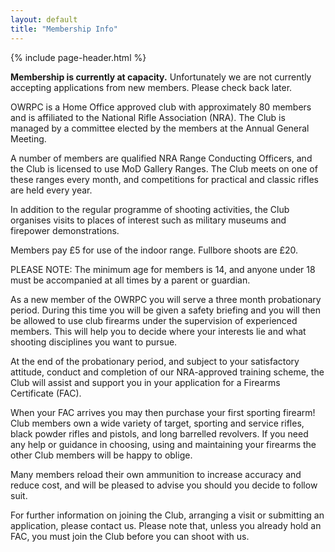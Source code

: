 ```yaml
---
layout: default
title: "Membership Info"
---
```


{% include page-header.html %}

<div class="alert alert-warning" role="alert">
  <span class="fe fe-info mr-3"></span><strong>Membership is currently at capacity.</strong> Unfortunately we are not currently accepting applications from new members. Please check back later.
</div>

OWRPC is a Home Office approved club with approximately 80 members and is affiliated to the National Rifle Association (NRA). The Club is managed by a committee elected by the members at the Annual General Meeting.

A number of members are qualified NRA Range Conducting Officers, and the Club is licensed to use MoD Gallery Ranges. The Club meets on one of these ranges every month, and competitions for practical and classic rifles are held every year.

In addition to the regular programme of shooting activities, the Club organises visits to places of interest such as military museums and firepower demonstrations.

Members pay £5 for use of the indoor range. Fullbore shoots are £20.

PLEASE NOTE: The minimum age for members is 14, and anyone under 18 must be accompanied at all times by a parent or guardian.

As a new member of the OWRPC you will serve a three month probationary period. During this time you will be given a safety briefing and you will then be allowed to use club firearms under the supervision of experienced members. This will help you to decide where your interests lie and what shooting disciplines you want to pursue.

At the end of the probationary period, and subject to your satisfactory attitude, conduct and completion of our NRA-approved training scheme, the Club will assist and support you in your application for a Firearms Certificate (FAC).

When your FAC arrives you may then purchase your first sporting firearm! Club members own a wide variety of target, sporting and service rifles, black powder rifles and pistols, and long barrelled revolvers. If you need any help or guidance in choosing, using and maintaining your firearms the other Club members will be happy to oblige.

Many members reload their own ammunition to increase accuracy and reduce cost, and will be pleased to advise you should you decide to follow suit.

For further information on joining the Club, arranging a visit or submitting an application, please contact us. Please note that, unless you already hold an FAC, you must join the Club before you can shoot with us.
